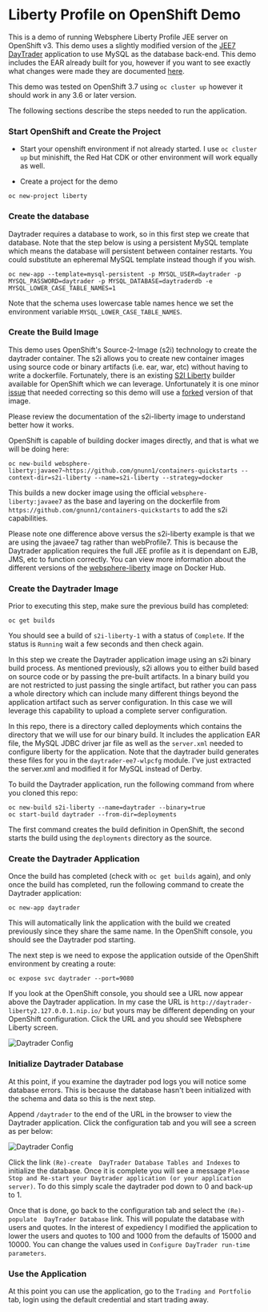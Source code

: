# Liberty Profile on OpenShift Demo

This is a demo of running Websphere Liberty Profile JEE server on OpenShift v3. This demo uses a slightly modified version of the [JEE7 DayTrader](https://github.com/WASdev/sample.daytrader7) application to use MySQL as the database back-end. This demo includes the EAR already built for you, however if you want to see exactly what changes were made they are documented [here](BuildDaytrader.md).

This demo was tested on OpenShift 3.7 using ```oc cluster up``` however it should work in any 3.6 or later version.

The following sections describe the steps needed to run the application.

### Start OpenShift and Create the Project

* Start your openshift environment if not already started. I use ```oc cluster up``` but minishift, the Red Hat CDK or other environment will work equally as well.

* Create a project for the demo

```oc new-project liberty```

### Create the database

Daytrader requires a database to work, so in this first step we create that database. Note that the step below is using a persistent MySQL template which means the database will persistent between container restarts. You could substitute an epheremal MySQL template instead though if you wish.

```oc new-app --template=mysql-persistent -p MYSQL_USER=daytrader -p MYSQL_PASSWORD=daytrader -p MYSQL_DATABASE=daytraderdb -e MYSQL_LOWER_CASE_TABLE_NAMES=1```

Note that the schema uses lowercase table names hence we set the environment variable ```MYSQL_LOWER_CASE_TABLE_NAMES```.

### Create the Build Image

This demo uses OpenShift's Source-2-Image (s2i) technology to create the daytrader container. The s2i allows you to create new container images using source code or binary artifacts (i.e. ear, war, etc) without having to write a dockerfile. Fortunately, there is an existing [S2I Liberty](https://github.com/redhat-cop/containers-quickstarts/tree/master/s2i-liberty) builder available for OpenShift which we can leverage. Unfortunately it is one minor [issue](https://github.com/redhat-cop/containers-quickstarts/issues/59) that needed correcting so this demo will use a [forked](https://github.com/gnunn1/containers-quickstarts) version of that image.

Please review the documentation of the s2i-liberty image to understand better how it works.

OpenShift is capable of building docker images directly, and that is what we will be doing here:

```oc new-build websphere-liberty:javaee7~https://github.com/gnunn1/containers-quickstarts --context-dir=s2i-liberty --name=s2i-liberty --strategy=docker```

This builds a new docker image using the official ```websphere-liberty:javaee7``` as the base and layering on the dockerfile from ```https://github.com/gnunn1/containers-quickstarts``` to add the s2i capabilities.

Please note one difference above versus the s2i-liberty example is that we are using the javaee7 tag rather than webProfile7. This is because the Daytrader application requires the full JEE profile as it is dependant on EJB, JMS, etc to function correctly. You can view more information about the different versions of the [websphere-liberty](https://hub.docker.com/_/websphere-liberty) image on Docker Hub.

### Create the Daytrader Image

Prior to executing this step, make sure the previous build has completed:

```oc get builds```

You should see a build of ```s2i-liberty-1``` with a status of ```Complete```. If the status is ```Running``` wait a few seconds and then check again.

In this step we create the Daytrader application image using an s2i binary build process. As mentioned previously, s2i allows you to either build based on source code or by passing the pre-built artifacts. In a binary build you are not restricted to just passing the single artifact, but rather you can pass a whole directory which can include many different things beyond the application artifact such as server configuration. In this case we will leverage this capability to upload a complete server configuration.

In this repo, there is a directory called deployments which contains the directory that we will use for our binary build. It includes the application EAR file, the MySQL JDBC driver jar file as well as the ```server.xml``` needed to configure liberty for the application. Note that the daytrader build generates these files for you in the ```daytrader-ee7-wlpcfg``` module. I've just extracted the server.xml and modified it for MySQL instead of Derby.

To build the Daytrader application, run the following command from where you cloned this repo:

```
oc new-build s2i-liberty --name=daytrader --binary=true
oc start-build daytrader --from-dir=deployments
```

The first command creates the build definition in OpenShift, the second starts the build using the ```deployments``` directory as the source.

### Create the Daytrader Application

Once the build has completed (check with ```oc get builds``` again), and only once the build has completed, run the following command to create the Daytrader application:

```
oc new-app daytrader
```

This will automatically link the application with the build we created previously since they share the same name. In the OpenShift console, you should see the Daytrader pod starting.

The next step is we need to expose the application outside of the OpenShift environment by creating a route:

```oc expose svc daytrader --port=9080```

If you look at the OpenShift console, you should see a URL now appear above the Daytrader application. In my case the URL is ```http://daytrader-liberty2.127.0.0.1.nip.io/``` but yours may be different depending on your OpenShift configuration. Click the URL and you should see Websphere Liberty screen.

![Daytrader Config](https://github.com/gnunn1/openshift-liberty-profile/raw/master/images/liberty-splash.png)

### Initialize Daytrader Database

At this point, if you examine the daytrader pod logs you will notice some database errors. This is because the database hasn't been initialized with the schema and data so this is the next step.

Append ```/daytrader``` to the end of the URL in the browser to view the Daytrader application. Click the configuration tab and you will see a screen as per below:

![Daytrader Config](https://github.com/gnunn1/openshift-liberty-profile/raw/master/images/daytrader-config.png)

Click the link ```(Re)-create  DayTrader Database Tables and Indexes``` to initialize the database. Once it is complete you will see a message ```Please Stop and Re-start your Daytrader application (or your application server)```. To do this simply scale the daytrader pod down to 0 and back-up to 1.

Once that is done, go back to the configuration tab and select the ```(Re)-populate  DayTrader Database``` link. This will populate the database with users and quotes. In the interest of expediency I modified the application to lower the users and quotes to 100 and 1000 from the defaults of 15000 and 10000. You can change the values used in ```Configure DayTrader run-time parameters```.

### Use the Application

At this point you can use the application, go to the ```Trading and Portfolio``` tab, login using the default credential and start trading away.




